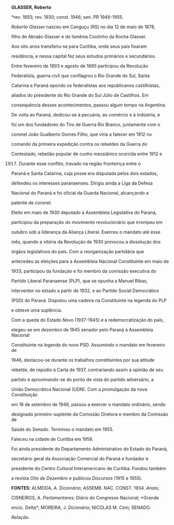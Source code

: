 **GLASSER, Roberto**



\*rev. 1893; rev. 1930; const. 1946; sen. PR 1946-1955.



*Roberto Glasser* nasceu em Canguçu (RS) no dia 12 de maio de 1878,

filho de Abraão Glasser e de Ismênia Coutinho da Rocha Glasser.



Aos oito anos transferiu-se para Curitiba, onde seus pais fixaram

residência, e nessa capital fez seus estudos primários e secundários.



Entre fevereiro de 1893 e agosto de 1895 participou da Revolução

Federalista, guerra civil que conflagrou o Rio Grande do Sul, Santa

Catarina e Paraná opondo os federalistas aos republicanos castilhistas,

aliados do presidente do Rio Grande do Sul Júlio de Castilhos. Em

consequência desses acontecimentos, passou algum tempo na Argentina.



De volta ao Paraná, dedicou-se à pecuária, ao comércio e à indústria, e

foi um dos fundadores do Tiro de Guerra Rio Branco, juntamente com o

coronel João Gualberto Gomes Filho, que viria a falecer em 1912 no

comando da primeira expedição contra os rebeldes da Guerra do

Contestado, rebelião popular de cunho messiânico ocorrida entre 1912 e

1917. Durante esse conflito, travado na região fronteiriça entre o

Paraná e Santa Catarina, cuja posse era disputada pelos dois estados,

defendeu os interesses paranaenses. Dirigiu ainda a Liga da Defesa

Nacional do Paraná e foi oficial da Guarda Nacional, alcançando a

patente de coronel.



Eleito em maio de 1930 deputado à Assembleia Legislativa do Paraná,

participou da preparação do movimento revolucionário que irrompeu em

outubro sob a liderança da Aliança Liberal. Exerceu o mandato até esse

mês, quando a vitória da Revolução de 1930 provocou a dissolução dos

órgãos legislativos do país. Com a reorganização partidária que

antecedeu as eleições para a Assembleia Nacional Constituinte em maio de

1933, participou da fundação e foi membro da comissão executiva do

Partido Liberal Paranaense (PLP), que se opunha a Manuel Ribas,

interventor no estado a partir de 1932, e ao Partido Social Democrático

(PSD) do Paraná. Disputou uma cadeira na Constituinte na legenda do PLP

e obteve uma suplência.



Com a queda do Estado Novo (1937-1945) e a redemocratização do país,

elegeu-se em dezembro de 1945 senador pelo Paraná à Assembleia Nacional

Constituinte na legenda do novo PSD. Assumindo o mandato em fevereiro de

1946, destacou-se durante os trabalhos constituintes por sua atitude

rebelde, de repúdio à Carta de 1937, contrariando assim a opinião de seu

partido e aproximando-se do ponto de vista do partido adversário, a

União Democrática Nacional (UDN). Com a promulgação da nova Constituição

em 18 de setembro de 1946, passou a exercer o mandato ordinário, sendo

designado primeiro-suplente da Comissão Diretora e membro da Comissão de

Saúde do Senado. Terminou o mandato em 1955.



Faleceu na cidade de Curitiba em 1958.



Foi ainda presidente do Departamento Administrativo do Estado do Paraná,

secretário geral da Associação Comercial do Paraná e fundador e

presidente do Centro Cultural Interamericano de Curitiba. Fundou também

a revista *Oito de Dezembro* e publicou *Discursos* (1915 e 1955).



**FONTES**: ALMEIDA, A. *Dicionário*; ASSEMB. NAC. CONST. 1934. *Anais*;

CISNEIROS, A. *Parlamentares*; Diário do Congresso Nacional; *Grande

encic. Delta*; MOREIRA, J. *Dicionário*; NICOLAS M. *Cem*; SENADO.

*Relação*.

